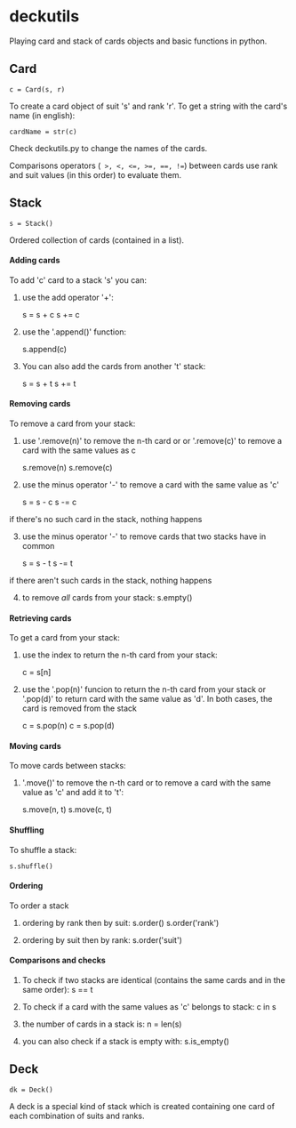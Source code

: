 # deckutils
Playing card and stack of cards objects and basic functions in python.

## Card

    c = Card(s, r)

To create a card object of suit 's' and rank 'r'. 
To get a string with the card's name (in english):

    cardName = str(c) 
    
Check deckutils.py to change the names of the cards.    

Comparisons operators (``` >, <, <=, >=, ==, !=```) between cards use rank
and suit values (in this order) to evaluate them.

## Stack

    s = Stack()

Ordered collection of cards (contained in a list). 

#### Adding cards
To add 'c' card to a stack 's' you can:

1. use the add operator '+':

    s = s + c
    s += c
    
2. use the '.append()' function:

    s.append(c)

3. You can also add the cards from another 't' stack:

    s = s + t
    s += t

#### Removing cards
To remove a card from your stack:

1. use '.remove(n)' to remove the n-th card or or '.remove(c)' to 
remove a card with the same values as c

    s.remove(n)
    s.remove(c)

2. use the minus operator '-' to remove a card with the same value as 'c'

    s = s - c
    s -= c
   
if there's no such card in the stack, nothing happens

3. use the minus operator '-' to remove cards that two stacks have in common

    s = s - t
    s -= t
    
if there aren't such cards in the stack, nothing happens

4. to remove *all* cards from your stack:
    s.empty()

#### Retrieving cards
To get a card from your stack:

1. use the index to return the n-th card from your stack:
    
    c = s[n]
    
2. use the '.pop(n)' funcion to return the n-th card from your stack or 
'.pop(d)' to return card with the same value as 'd'. In both cases, the card is removed from the stack

    c = s.pop(n)
    c = s.pop(d)

#### Moving cards
To move cards between stacks:

1. '.move()' to remove the n-th card or to remove a card
with the same value as 'c' and add it to 't':

    s.move(n, t)
    s.move(c, t)
    
#### Shuffling
To shuffle a stack:

    s.shuffle()
    
#### Ordering    
To order a stack
1. ordering by rank then by suit:
    s.order()
    s.order('rank')
    
2. ordering by suit then by rank:
    s.order('suit')
    
#### Comparisons and checks

1. To check if two stacks are identical (contains the same cards and in the same order):
    s == t

2. To check if a card with the same values as 'c' belongs to stack:
    c in s

3. the number of cards in a stack is:
    n = len(s)
    
4. you can also check if a stack is empty with:
    s.is_empty()
    
## Deck

    dk = Deck()

A deck is a special kind of stack which is created containing one card
of each combination of suits and ranks.
